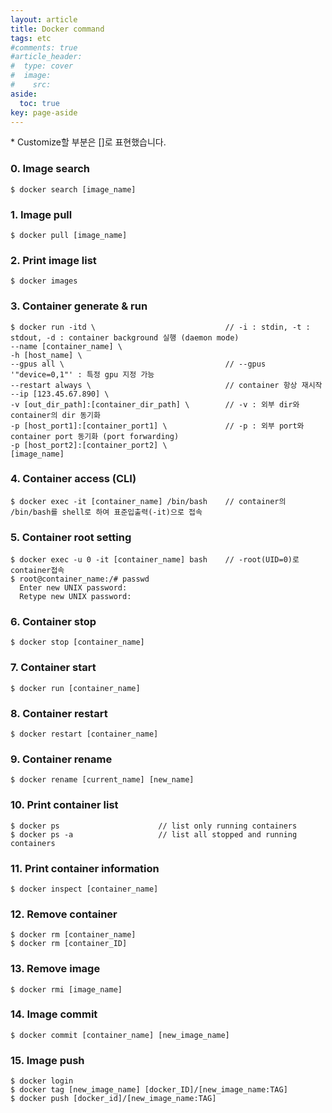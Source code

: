 ```yaml
---
layout: article
title: Docker command
tags: etc
#comments: true
#article_header:
#  type: cover
#  image:
#    src:
aside:
  toc: true
key: page-aside
---
```


  \* Customize할 부분은 []로 표현했습니다.

### 0. Image search

    $ docker search [image_name]

### 1. Image pull

    $ docker pull [image_name]


### 2. Print image list

    $ docker images


### 3. Container generate & run

    $ docker run -itd \                             // -i : stdin, -t : stdout, -d : container background 실행 (daemon mode)
    --name [container_name] \
    -h [host_name] \
    --gpus all \                                    // --gpus '"device=0,1"' : 특정 gpu 지정 가능
    --restart always \                              // container 항상 재시작
    --ip [123.45.67.890] \
    -v [out_dir_path]:[container_dir_path] \        // -v : 외부 dir와 container의 dir 동기화
    -p [host_port1]:[container_port1] \             // -p : 외부 port와 container port 동기화 (port forwarding)
    -p [host_port2]:[container_port2] \
    [image_name]

### 4. Container access (CLI)

    $ docker exec -it [container_name] /bin/bash    // container의 /bin/bash를 shell로 하여 표준입출력(-it)으로 접속

### 5. Container root setting

    $ docker exec -u 0 -it [container_name] bash    // -root(UID=0)로 container접속
    $ root@container_name:/# passwd
      Enter new UNIX password:
      Retype new UNIX password:

### 6. Container stop

    $ docker stop [container_name]

### 7. Container start

    $ docker run [container_name]

### 8. Container restart

    $ docker restart [container_name]

### 9. Container rename

    $ docker rename [current_name] [new_name]

### 10. Print container list

    $ docker ps                      // list only running containers
    $ docker ps -a                   // list all stopped and running containers

### 11. Print container information

    $ docker inspect [container_name]

### 12. Remove container

    $ docker rm [container_name]
    $ docker rm [container_ID]

### 13. Remove image

    $ docker rmi [image_name]

### 14. Image commit

    $ docker commit [container_name] [new_image_name]

### 15. Image push

    $ docker login
    $ docker tag [new_image_name] [docker_ID]/[new_image_name:TAG]
    $ docker push [docker_id]/[new_image_name:TAG]

